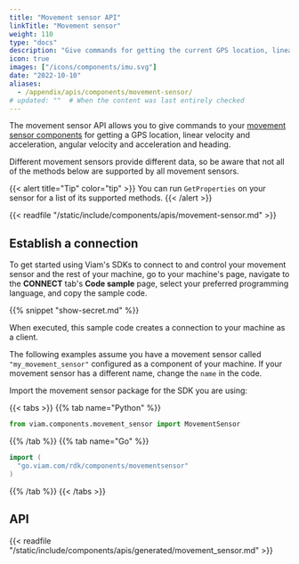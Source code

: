 ```yaml
---
title: "Movement sensor API"
linkTitle: "Movement sensor"
weight: 110
type: "docs"
description: "Give commands for getting the current GPS location, linear velocity and acceleration, angular velocity and acceleration and heading."
icon: true
images: ["/icons/components/imu.svg"]
date: "2022-10-10"
aliases:
  - /appendix/apis/components/movement-sensor/
# updated: ""  # When the content was last entirely checked
---
```


The movement sensor API allows you to give commands to your [movement sensor components](/operate/reference/components/movement-sensor/) for getting a GPS location, linear velocity and acceleration, angular velocity and acceleration and heading.

Different movement sensors provide different data, so be aware that not all of the methods below are supported by all movement sensors.

{{< alert title="Tip" color="tip" >}}
You can run `GetProperties` on your sensor for a list of its supported methods.
{{< /alert >}}

<!-- IMPORTANT: This resource uses a manual table file. Automation does not update this file! -->
<!-- Please be sure to update this manual file if you are updating movement-sensor! -->

{{< readfile "/static/include/components/apis/movement-sensor.md" >}}

## Establish a connection

To get started using Viam's SDKs to connect to and control your movement sensor and the rest of your machine, go to your machine's page, navigate to the **CONNECT** tab's **Code sample** page, select your preferred programming language, and copy the sample code.

{{% snippet "show-secret.md" %}}

When executed, this sample code creates a connection to your machine as a client.

The following examples assume you have a movement sensor called `"my_movement_sensor"` configured as a component of your machine.
If your movement sensor has a different name, change the `name` in the code.

Import the movement sensor package for the SDK you are using:

{{< tabs >}}
{{% tab name="Python" %}}

```python
from viam.components.movement_sensor import MovementSensor
```

{{% /tab %}}
{{% tab name="Go" %}}

```go
import (
  "go.viam.com/rdk/components/movementsensor"
)
```

{{% /tab %}}
{{< /tabs >}}

## API

{{< readfile "/static/include/components/apis/generated/movement_sensor.md" >}}
